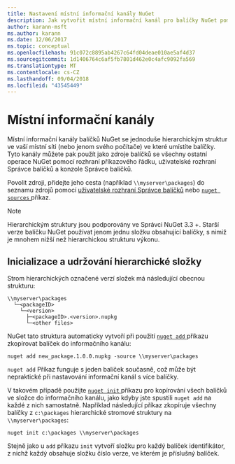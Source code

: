 ```yaml
---
title: Nastavení místní informační kanály NuGet
description: Jak vytvořit místní informační kanál pro balíčky NuGet pomocí složky ve vaší místní síti
author: karann-msft
ms.author: karann
ms.date: 12/06/2017
ms.topic: conceptual
ms.openlocfilehash: 91c072c8895ab4267c64fd04deae010ae5af4d37
ms.sourcegitcommit: 1d1406764c6af5fb7801d462e0c4afc9092fa569
ms.translationtype: MT
ms.contentlocale: cs-CZ
ms.lasthandoff: 09/04/2018
ms.locfileid: "43545449"
---
```

# <a name="local-feeds"></a>Místní informační kanály

Místní informační kanály balíčků NuGet se jednoduše hierarchickým struktur ve vaší místní síti (nebo jenom svého počítače) ve které umístíte balíčky. Tyto kanály můžete pak použít jako zdroje balíčků se všechny ostatní operace NuGet pomocí rozhraní příkazového řádku, uživatelské rozhraní Správce balíčků a konzole Správce balíčků.

Povolit zdroji, přidejte jeho cesta (například `\\myserver\packages`) do seznamu zdrojů pomocí [uživatelské rozhraní Správce balíčků](../tools/package-manager-ui.md#package-sources) nebo [ `nuget sources` ](../tools/cli-ref-sources.md) příkaz.

> [!Note]
> Hierarchickým struktury jsou podporovány ve Správci NuGet 3.3 +. Starší verze balíčku NuGet používat jenom jednu složku obsahující balíčky, s nimiž je mnohem nižší než hierarchickou strukturu výkonu.

## <a name="initializing-and-maintaining-hierarchical-folders"></a>Inicializace a udržování hierarchické složky

Strom hierarchických označené verzí složek má následující obecnou strukturu:

    \\myserver\packages
      └─<packageID>
        └─<version>
          ├─<packageID>.<version>.nupkg
          └─<other files>

NuGet tato struktura automaticky vytvoří při použití [ `nuget add` ](../tools/cli-ref-add.md) příkazu zkopírovat balíček do informačního kanálu:

```cli
nuget add new_package.1.0.0.nupkg -source \\myserver\packages
```

`nuget add` Příkaz funguje s jeden balíček současně, což může být nepraktické při nastavování informační kanál s více balíčky.

V takovém případě použijte [ `nuget init` ](../tools/cli-ref-init.md) příkazu pro kopírování všech balíčků ve složce do informačního kanálu, jako kdyby jste spustili `nuget add` na každé z nich samostatně. Například následující příkaz zkopíruje všechny balíčky z `c:\packages` hierarchické stromové struktury na `\\myserver\packages`:

```cli
nuget init c:\packages \\myserver\packages
```

Stejně jako u `add` příkazu `init` vytvoří složku pro každý balíček identifikátor, z nichž každý obsahuje složku číslo verze, ve kterém je příslušný balíček.
